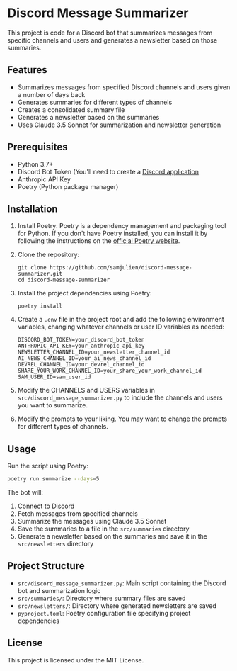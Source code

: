 # Discord Message Summarizer

This project is code for a Discord bot that summarizes messages from specific channels and users and generates a newsletter based on those summaries.

## Features

- Summarizes messages from specified Discord channels and users given a number of days back
- Generates summaries for different types of channels
- Creates a consolidated summary file
- Generates a newsletter based on the summaries
- Uses Claude 3.5 Sonnet for summarization and newsletter generation

## Prerequisites

- Python 3.7+
- Discord Bot Token (You'll need to create a [Discord application](https://discord.com/developers/applications)
- Anthropic API Key
- Poetry (Python package manager)

## Installation

1. Install Poetry:
   Poetry is a dependency management and packaging tool for Python. If you don't have Poetry installed, you can install it by following the instructions on the [official Poetry website](https://python-poetry.org/docs/#installation).

2. Clone the repository:
   ```
   git clone https://github.com/samjulien/discord-message-summarizer.git
   cd discord-message-summarizer
   ```

3. Install the project dependencies using Poetry:
   ```
   poetry install
   ```

4. Create a `.env` file in the project root and add the following environment variables, changing whatever channels or user ID variables as needed:
   ```
   DISCORD_BOT_TOKEN=your_discord_bot_token
   ANTHROPIC_API_KEY=your_anthropic_api_key
   NEWSLETTER_CHANNEL_ID=your_newsletter_channel_id
   AI_NEWS_CHANNEL_ID=your_ai_news_channel_id
   DEVREL_CHANNEL_ID=your_devrel_channel_id
   SHARE_YOUR_WORK_CHANNEL_ID=your_share_your_work_channel_id
   SAM_USER_ID=sam_user_id
   ```

5. Modify the CHANNELS and USERS variables in `src/discord_message_summarizer.py` to include the channels and users you want to summarize.

6. Modify the prompts to your liking. You may want to change the prompts for different types of channels.

## Usage

Run the script using Poetry:

```bash
poetry run summarize --days=5
```

The bot will:
1. Connect to Discord
2. Fetch messages from specified channels
3. Summarize the messages using Claude 3.5 Sonnet
4. Save the summaries to a file in the `src/summaries` directory
5. Generate a newsletter based on the summaries and save it in the `src/newsletters` directory

## Project Structure

- `src/discord_message_summarizer.py`: Main script containing the Discord bot and summarization logic
- `src/summaries/`: Directory where summary files are saved
- `src/newsletters/`: Directory where generated newsletters are saved
- `pyproject.toml`: Poetry configuration file specifying project dependencies


## License

This project is licensed under the MIT License.
